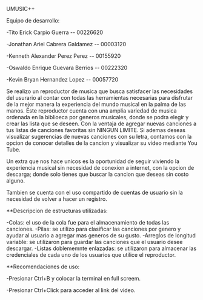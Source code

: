 UMUSIC++

Equipo de desarrollo:

  -Tito Erick Carpio Guerra    --                 00226620
  
  -Jonathan Ariel Cabrera Galdamez  --            00003120
  
  -Kenneth Alexander Perez Perez    --            00155920
  
  -Oswaldo Enrique Guevara Berrios    --          00222320
  
  -Kevin Bryan Hernandez Lopez    --    00057720
  
Se realizo un reproductor de musica que busca satisfacer las necesidades del usurario al contar con todas las herramientas necesarias
para disfrutar de la mejor manera la experiencia del mundo musical en la palma de las manos.
Este reproductor cuenta con una amplia variedad de musica ordenada en la biblioeca por generos musicales, donde se podra elegir y crear las lista que se deseen. 
Con la ventaja de agregar nuevas canciones a tus listas de canciones favoritas sin NINGUN LIMITE.
Si ademas deseas visualizar sugerencias de nuevas canciones con su letra, contamos con la opcion de conocer detalles de la cancion y visualizar su video mediante You Tube. 

Un extra que nos hace unicos es la oportunidad de seguir viviendo la experiencia musical sin necesidad de conexion a internet,
con la opcion de descarga; donde solo tienes que buscar la cancion que deseas sin costo alguno.

Tambien se cuenta con el uso compartido de cuentas de usuario sin la necesidad de volver a hacer un registro.


**Descripcion de estructuras utilizadas:

-Colas: el uso de la cola fue para el almacenamiento de todas las canciones.
-Pilas: se utilizo para clasificar las canciones por genero y ayudar al usuario a agregar mas generos de su gusto.
-Arreglos de longitud variable: se utilizaron para guardar las canciones que el usuario desee descargar.
-Listas doblememnte enlazadas: se utilizaron para almacenar las credenciales de cada uno de los usuarios que utilice el reproductor.


**Recomendaciones de uso:

-Presionar Ctrl+B y colocar la terminal en full screem.

-Presionar Ctrl+Click para acceder al link del video.






